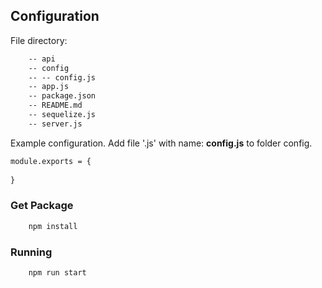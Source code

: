 ## Configuration
File directory:

```diff
    -- api
    -- config
    -- -- config.js
    -- app.js
    -- package.json
    -- README.md
    -- sequelize.js
    -- server.js
```

Example configuration. Add file '.js' with name: **config.js** to folder config.
```diff
module.exports = {
	
}
```

### Get Package
```diff
    npm install
```

### Running
```diff
    npm run start
```
